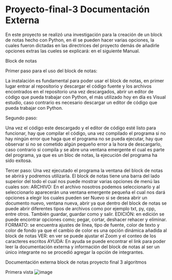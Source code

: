 # Proyecto-final-3 Documentación Externa 

En este proyecto se realizó una investigación para la creación de un block de notas hecho con Python, en él se pueden hacer varias opciones, la cuales
fueron dictadas en las directrices del proyecto demás de añadirle opciones extras las cueles se explicará: en el siguiente Manual.

Block de notas 

Primer paso para el uso del block de notas: 

La instalación es fundamental para poder usar el block de notas, en primer lugar entrar al repositorio y descargar el código fuente y los archivos encontrados en el repositorio 
una vez descargados, abrir un editor de código que pueda trabajar con Python, el más utilizado hoy en día es Visual estudio, caso contrario es necesario descargar un editor de 
código que pueda trabajar con Python. 

Segundo paso:

Una vez el código este descargado y el editor de código esté listo para funcionar, hay que compilar el código, una vez compilado el programa si no hay ningún error que haga que el 
programa no se pueda ejecutar, hay que observar si no se cometido algún pequeño error a la hora de descargarlo, caso contrario si compila y se abre una ventana emergente el cual es 
parte del programa, ya que es un bloc de notas, la ejecución del programa ha sido exitosa. 

Tercer paso: 
Una vez ejecutado el programa la ventana del block de notas se abrirá y podremos utilizarla. 
El block de notas tiene una barra del lado superior del todo el cual nos puede mostrar varias opciones de menú las cuales son: 
ARCHIVO: 
En el archivo nosotros podemos seleccionarlo y al seleccionarlo aparecerán una ventana emergente pequeña el cual nos dará opciones a elegir los cuales pueden ser Nuevo si se desea abrir
un documento nuevo, ventana nueva, abrir ya que dentro del block de notas se puede abrir diferentes tipos de archivos como por ejemplo txt, py, cpp, entre otros. También guardar, guardar como
y salir.
 EDICIÓN:
 en edición se puede encontrar opciones como; pegar, cortar, deshacer rehacer y eliminar.
 FORMATO:
 se encuentra ajustes de línea, tipo de fuente, color de texto y color de fondo ya que el cambio de color es una opción dinámica añadida al block de notas
VER:
 en ver se puede ajustar el Zoom y el conteo de los caracteres escritos
AYUDA: En ayuda se puede encontrar el link para poder leer la documentación externa y información del block de notas
al ser un único integrante no se procedió agregar la opción de integrantes.

Documentación externa block de notas proyecto final 3 algoritmos 

Primera vista
 ![image](https://github.com/JavierLutin03/Proyecto-final-3/assets/143854152/999b7231-1aa3-420c-922a-6c02247bfb69)






 


 

  


 
 





